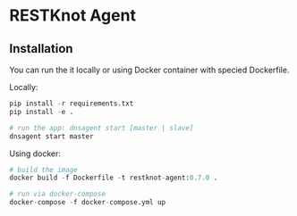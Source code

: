 # RESTKnot Agent

## Installation

You can run the it locally or using Docker container with specied Dockerfile.

Locally:

``` python
pip install -r requirements.txt
pip install -e .

# run the app: dnsagent start [master | slave]
dnsagent start master
```

Using docker:

``` python
# build the image
docker build -f Dockerfile -t restknot-agent:0.7.0 .

# run via docker-compose
docker-compose -f docker-compose.yml up
```
